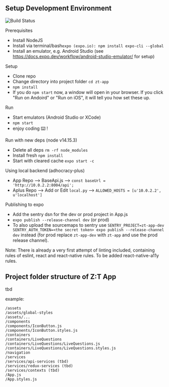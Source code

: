 ## Setup Development Environment

![Build Status](https://github.com/liqd/zt-app/actions/workflows/react.yml/badge.svg)

Prerequisites
- Install NodeJS
- Install via terminal/bash`expo (expo.io): npm install expo-cli --global`
- Install an emulator, e.g. Android Studio (see https://docs.expo.dev/workflow/android-studio-emulator/ for setup)

Setup
- Clone repo
- Change directory into project folder `cd zt-app`
- `npm install`
- If you do `npm start` now, a window will open in your browser. If you click "Run on Andoird" or "Run on iOS", it will tell you how set these up.

Run
- Start emulators (Android Studio or XCode)
- `npm start`
- enjoy coding ⌨️ !

Run with new deps (node v14.15.3)
- Delete all deps `rm -rf node_modules`
- Install fresh `npm install`
- Start with cleared cache `expo start -c`

Using local backend (adhocracy-plus)
- App Repo --> BaseApi.js --> `const baseUrl = 'http://10.0.2.2:8004/api';`
- Aplus Repo --> Add or Edit `local.py` --> `ALLOWED_HOSTS = [u'10.0.2.2', u'localhost']`

Publishing to expo
- Add the sentry dsn for the dev or prod project in App.js
- `expo publish --release-channel dev` (or prod)
- To also upload the sourcemaps to sentry use `SENTRY_PROJECT=zt-app-dev
SENTRY_AUTH_TOKEN=<the secret token> expo publish --release-channel dev`
instead (for prod replace `zt-app-dev` with `zt-app` and use the prod release channel).

Note: There is already a very first attempt of linting included, containing rules
of eslint, react and react-native rules. To be added react-native-a11y rules.

## Project folder structure of Z:T App
tbd

example:
```
/assets
/assets/global-styles
/assets/...
/components
/components/IconButton.js
/components/IconButton.styles.js
/containers
/containers/LiveQuestions
/containers/LiveQuestions/LiveQuestions.js
/containers/LiveQuestions/LiveQuestions.styles.js
/navigation
/services
/services/api-services (tbd)
/services/redux-services (tbd)
/services/contexts (tbd)
/App.js
/App.styles.js
```

